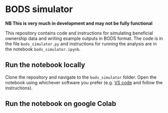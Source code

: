 # BODS simulator

**NB This is very much in development and may not be fully functional**

This repository contains code and instructions for simulating beneficial ownership data and writing example outputs in BODS format. The code is in the file `bods_simulator.py` and instructions for running the analysis are in the notebook `bods_simulator.ipynb`.

## Run the notebook locally

Clone the repository and navigate to the `bods_simulator` folder. Open the notebook using whichever software you prefer (e.g. [VS code]() and follow the instructions).

## Run the notebook on google Colab